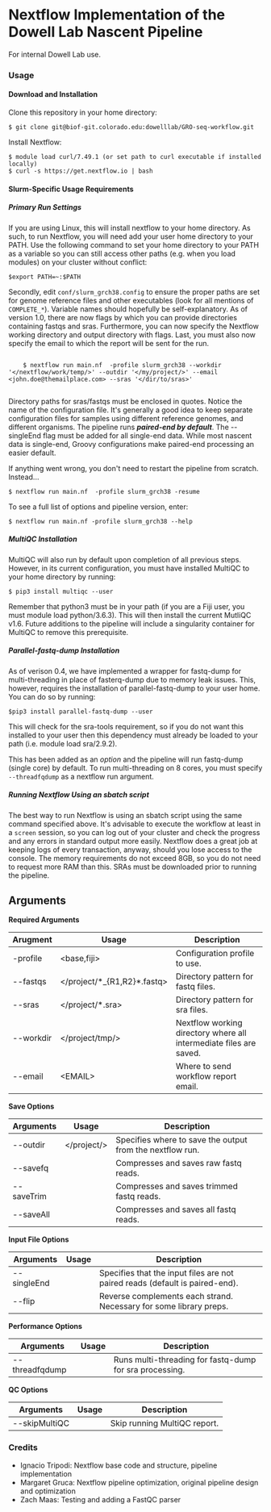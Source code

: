 # Nextflow Implementation of the Dowell Lab Nascent Pipeline

For internal Dowell Lab use.

### Usage

#### Download and Installation

Clone this repository in your home directory:

    $ git clone git@biof-git.colorado.edu:dowelllab/GRO-seq-workflow.git

Install Nextflow:

    $ module load curl/7.49.1 (or set path to curl executable if installed locally)
    $ curl -s https://get.nextflow.io | bash
    
#### Slurm-Specific Usage Requirements
##### Primary Run Settings

If you are using Linux, this will install nextflow to your home directory. As such, to run Nextflow, you will need add your user home directory to your PATH. Use the following command to set your home directory to your PATH as a variable so you can still access other paths (e.g. when you load modules) on your cluster without conflict:

    $export PATH=~:$PATH

Secondly, edit `conf/slurm_grch38.config` to ensure the proper paths are set for genome reference files and other executables (look for all mentions of `COMPLETE_*`). Variable names should hopefully be self-explanatory. As of version 1.0, there are now flags by which you can provide directories containing fastqs and sras. Furthermore, you can now specify the Nextflow working directory and output directory with flags. Last, you must also now specify the email to which the report will be sent for the run.

```

    $ nextflow run main.nf  -profile slurm_grch38 --workdir '</nextflow/work/temp/>' --outdir '</my/project/>' --email <john.doe@themailplace.com> --sras '</dir/to/sras>'
    
```

Directory paths for sras/fastqs must be enclosed in quotes. Notice the name of the configuration file. It's generally a good idea to keep separate configuration files for samples using different reference genomes, and different organisms. The pipeline runs ***paired-end by default***. The --singleEnd flag must be added for all single-end data. While most nascent data is single-end, Groovy configurations make paired-end processing an easier default.

If anything went wrong, you don't need to restart the pipeline from scratch. Instead...

    $ nextflow run main.nf  -profile slurm_grch38 -resume
    
To see a full list of options and pipeline version, enter:
    
    $ nextflow run main.nf -profile slurm_grch38 --help

##### MultiQC Installation

MultiQC will also run by default upon completion of all previous steps. However, in its current configuration, you must have installed MultiQC to your home directory by running:

    $ pip3 install multiqc --user
    
Remember that python3 must be in your path (if you are a Fiji user, you must module load python/3.6.3). This will then install the current MutliQC v1.6. Future additions to the pipeline will include a singularity container for MultiQC to remove this prerequisite.

##### Parallel-fastq-dump Installation

As of verison 0.4, we have implemented a wrapper for fastq-dump for multi-threading in place of fasterq-dump due to memory leak issues. This, however, requires the installation of parallel-fastq-dump to your user home. You can do so by running:
    
    $pip3 install parallel-fastq-dump --user
    
This will check for the sra-tools requirement, so if you do not want this installed to your user then this dependency must already be loaded to your path (i.e. module load sra/2.9.2).

This has been added as an *option* and the pipeline will run fastq-dump (single core) by default. To run multi-threading on 8 cores, you must specify `--threadfqdump` as a nextflow run argument.

##### Running Nextflow Using an sbatch script

The best way to run Nextflow is using an sbatch script using the same command specified above. It's advisable to execute the workflow at least in a `screen` session, so you can log out of your cluster and check the progress and any errors in standard output more easily. Nextflow does a great job at keeping logs of every transaction, anyway, should you lose access to the console. The memory requirements do not exceed 8GB, so you do not need to request more RAM than this. SRAs must be downloaded prior to running the pipeline.

## Arguments

**Required Arguments**

| Arugment  | Usage                            | Description                                                          |
|-----------|----------------------------------|----------------------------------------------------------------------|
| -profile  | \<base,fiji\>                    | Configuration profile to use.                                        |
| --fastqs  | \</project/\*\_{R1,R2}\*.fastq\> | Directory pattern for fastq files.                                   |
| --sras    | \</project/\*.sra\>              | Directory pattern for sra files.                                     |
| --workdir | \</project/tmp/\>                | Nextflow working directory where all intermediate files are saved.   |
| --email   | \<EMAIL\>                        | Where to send workflow report email.                                 |

**Save Options**

| Arguments  | Usage         | Description                                               |
|------------|---------------|-----------------------------------------------------------|
| --outdir   | \</project/\> | Specifies where to save the output from the nextflow run. |
| --savefq   |               | Compresses and saves raw fastq reads.                     |
| --saveTrim |               | Compresses and saves trimmed fastq reads.                 |
| --saveAll  |               | Compresses and saves all fastq reads.                     |

**Input File Options**

| Arguments    | Usage       | Description                                                                  |
|--------------|-------------|------------------------------------------------------------------------------|
| --singleEnd  |             | Specifies that the input files are not paired reads (default is paired-end). |
| --flip       |             | Reverse complements each strand. Necessary for some library preps.           |

**Performance Options**

| Arguments       | Usage       | Description                                             |
|-----------------|-------------|---------------------------------------------------------|
| --threadfqdump  |             | Runs multi-threading for fastq-dump for sra processing. |

**QC Options**

| Arguments       | Usage       | Description                                             |
|-----------------|-------------|---------------------------------------------------------|
| --skipMultiQC   |             | Skip running MultiQC report.                            |

### Credits

* Ignacio Tripodi: Nextflow base code and structure, pipeline implementation
* Margaret Gruca: Nextflow pipeline optimization, original pipeline design and optimization
* Zach Maas: Testing and adding a FastQC parser